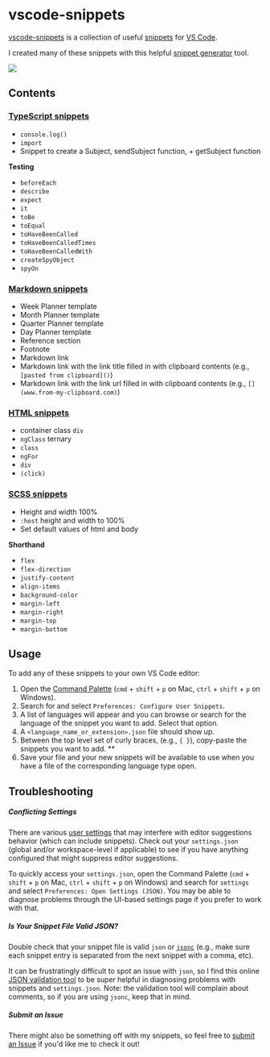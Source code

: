 # vscode-snippets

[vscode-snippets](https://github.com/charliejmoore/vscode-snippets) is a collection of useful [snippets](https://code.visualstudio.com/docs/editor/userdefinedsnippets) for [VS Code](https://code.visualstudio.com/).

I created many of these snippets with this helpful [snippet generator](https://snippet-generator.app/) tool.

![](https://github.com/charliejmoore/vscode-snippets/actions/workflows/lint.yml/badge.svg)

## Contents

### [TypeScript snippets](https://github.com/charliejmoore/vscode-snippets/blob/master/typescript.json)
  - `console.log()`
  - `import`
  - Snippet to create a Subject, sendSubject function, + getSubject function

**Testing**
- `beforeEach`
- `describe`
- `expect`
- `it`
- `toBe`
- `toEqual`
- `toHaveBeenCalled`
- `toHaveBeenCalledTimes`
- `toHaveBeenCalledWith`
- `createSpyObject`
- `spyOn`

### [Markdown snippets](https://github.com/charliejmoore/vscode-snippets/blob/master/markdown.json)

- Week Planner template
- Month Planner template
- Quarter Planner template
- Day Planner template
- Reference section
- Footnote
- Markdown link
- Markdown link with the link title filled in with clipboard contents (e.g., `[pasted from clipboard]()`)
- Markdown link with the link url filled in with clipboard contents (e.g., `[](www.from-my-clipboard.com)`)


### [HTML snippets](https://github.com/charliejmoore/vscode-snippets/blob/master/html.json)

- container class `div`
- `ngClass` ternary
- `class`
- `ngFor`
- `div`
- `(click)`

### [SCSS snippets](https://github.com/charliejmoore/vscode-snippets/blob/master/scss.json)
- Height and width 100%
- `:host` height and width to 100%
- Set default values of html and body

**Shorthand**

- `flex`
- `flex-direction`
- `justify-content`
- `align-items`
- `background-color`
- `margin-left`
- `margin-right`
- `margin-top`
- `margin-bottom`

## Usage

To add any of these snippets to your own VS Code editor:
  1. Open the [Command Palette](https://code.visualstudio.com/docs/getstarted/userinterface#_command-palette) (`cmd` + `shift` + `p` on Mac, `ctrl` + `shift` + `p` on Windows).
  2. Search for and select `Preferences: Configure User Snippets`.
  3. A list of languages will appear and you can browse or search for the language of the snippet you want to add. Select that option.
  4. A `<language_name_or_extension>.json` file should show up.
  5. Between the top level set of curly braces, (e.g., `{ }`), copy-paste the snippets you want to add. **
  6. Save your file and your new snippets will be available to use when you have a file of the corresponding language type open.

## Troubleshooting

##### Conflicting Settings

There are various [user settings](https://code.visualstudio.com/docs/getstarted/settings) that may interfere with editor suggestions behavior (which can include snippets). Check out your `settings.json` (global and/or workspace-level if applicable) to see if you have anything configured that might suppress editor suggestions.

To quickly access your `settings.json`, open the Command Palette (`cmd` + `shift` + `p` on Mac, `ctrl` + `shift` + `p` on Windows) and search for `settings` and select `Preferences: Open Settings (JSON)`. You may be able to diagnose problems through the UI-based settings page if you prefer to work with that.

##### Is Your Snippet File Valid JSON?

Double check that your snippet file is valid `json` or [`jsonc`](https://code.visualstudio.com/docs/languages/json#_json-with-comments) (e.g., make sure each snippet entry is separated from the next snippet with a comma, etc).

It can be frustratingly difficult to spot an issue with `json`, so I find this online [JSON validation tool](https://jsonlint.com/) to be super helpful in diagnosing problems with snippets and `settings.json`. Note: the validation tool will complain about comments, so if you are using `jsonc`, keep that in mind.

##### Submit an Issue

There might also be something off with my snippets, so feel free to [submit an Issue](https://github.com/charliejmoore/vscode-snippets/issues) if you'd like me to check it out!
